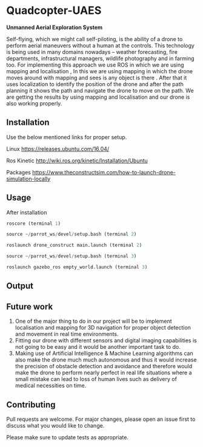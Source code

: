 # Quadcopter-UAES
**Unmanned  Aerial Exploration System**

Self-flying, which we might call self-piloting, is the ability of a drone to perform aerial maneuvers without a human at the controls. This technology is being used in many domains nowadays – weather forecasting, fire departments, infrastructural managers, wildlife photography and in farming too.
For implementing this approach we use ROS in which we are using mapping and localisation , In this we are using mapping in which the drone moves around with mapping and sees is any object is there . After that it uses localization to identify the position of the drone and after the path planning it shows the path and navigate the drone to move on the path. We are getting the results by using mapping and localisation and our drone is also working properly.

## Installation

Use the below mentioned links for proper setup.

Linux <https://releases.ubuntu.com/16.04/>

Ros Kinetic <http://wiki.ros.org/kinetic/Installation/Ubuntu>

Packages <https://www.theconstructsim.com/how-to-launch-drone-simulation-locally>
## Usage
After installation 
```python
roscore (terminal 1)

source ~/parrot_ws/devel/setup.bash (terminal 2)

roslaunch drone_construct main.launch (terminal 2)

source ~/parrot_ws/devel/setup.bash (terminal 3)

roslaunch gazebo_ros empty_world.launch (terminal 3)
```

## Output

## Future work
1. One of the major thing to do in our project will be to implement localisation and mapping for 3D navigation for proper object detection and movement in real time environments.  
2. Fitting our drone with different sensors and digital imaging capabilities is not going to be easy and it would be another important task to do. 
3. Making use of Artificial Intelligence & Machine Learning algorithms can also make the drone much much autonomous and thus it would increase the precision of obstacle detection and avoidance and therefore would make the drone to perform nearly perfect in real life situations where a small mistake can lead to loss of human lives such as delivery of medical necessities on time.

## Contributing
Pull requests are welcome. For major changes, please open an issue first to discuss what you would like to change.

Please make sure to update tests as appropriate.
